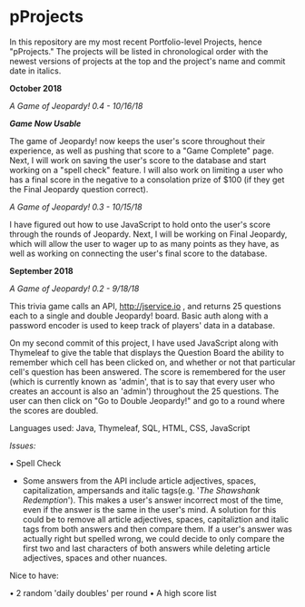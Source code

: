 # pProjects

In this repository are my most recent Portfolio-level Projects, hence "pProjects." The projects will be listed in chronological order with the newest versions of projects at the top and the project's name and commit date in italics.

<b>October 2018</b>

<i>A Game of Jeopardy! 0.4 - 10/16/18</i>

<b><i>Game Now Usable</i></b>

  The game of Jeopardy! now keeps the user's score throughout their experience, as well as pushing that score to a "Game Complete" page. Next, I will work on saving the user's score to the database and start working on a "spell check" feature. I will also work on limiting a user who has a final score in the negative to a consolation prize of $100 (if they get the Final Jeopardy question correct).

<i>A Game of Jeopardy! 0.3 - 10/15/18</i>

  I have figured out how to use JavaScript to hold onto the user's score through the rounds of Jeopardy. Next, I will be working on Final Jeopardy, which will allow the user to wager up to as many points as they have, as well as working on connecting the user's final score to the database.

<b>September 2018</b>

<i>A Game of Jeopardy! 0.2 - 9/18/18</i>

  This trivia game calls an API, http://jservice.io , and returns 25 questions each to a single and double Jeopardy! board. Basic auth along with a password encoder is used to keep track of players' data in a database. 

  On my second commit of this project, I have used JavaScript along with Thymeleaf to give the table that displays the Question Board the ability to remember which cell has been clicked on, and whether or not that particular cell's question has been answered. The score is remembered for the user (which is currently known as 'admin', that is to say that every user who creates an account is also an 'admin') throughout the 25 questions. The user can then click on "Go to Double Jeopardy!" and go to a round where the scores are doubled.

  Languages used: Java, Thymeleaf, SQL, HTML, CSS, JavaScript

<i>Issues:</i>

  • Spell Check
   - Some answers from the API include article adjectives, spaces, capitalization, ampersands and italic tags(e.g. '<i>The Shawshank Redemption</i>'). This makes a user's answer incorrect most of the time, even if the answer is the same in the user's mind. A solution for this could be to remove all article adjectives, spaces, capitaliztion and italic tags from both answers and then compare them. If a user's answer was actually right but spelled wrong, we could decide to only compare the first two and last characters of both answers while deleting article adjectives, spaces and other nuances.

  Nice to have:

  • 2 random 'daily doubles' per round 
  • A high score list